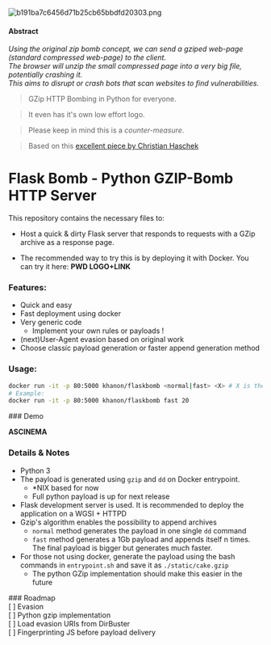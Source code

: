 ![b191ba7c6456d71b25cb65bbdfd20303.png](https://anonimag.es/i/b191ba7c6456d71b25cb65bbdfd20303.png)

#### Abstract 
*Using the original zip bomb concept, we can send a gziped web-page (standard compressed web-page) to the client.*  
*The browser will unzip the small compressed page into a very big file, potentially crashing it.*  
*This aims to disrupt or crash bots that scan websites to find vulnerabilities.*

>GZip HTTP Bombing in Python for everyone.  
  
>It even has it's own low effort logo.  

>Please keep in mind this is a *counter-measure*.  

>Based on this [excellent piece by Christian Haschek](https://blog.haschek.at/2017/how-to-defend-your-website-with-zip-bombs.html)   

# Flask Bomb - Python GZIP-Bomb HTTP Server 

This repository contains the necessary files to:  
* Host a quick & dirty Flask server that responds to requests with a GZip archive as a response page.  

* The recommended way to try this is by deploying it with Docker. You can try it here: **PWD LOGO+LINK**  

### Features:
* Quick and easy
* Fast deployment using docker
* Very generic code
  * Implement your own rules or payloads !
* (next)User-Agent evasion based on original work
* Choose classic payload generation or faster append generation method    

### Usage:
````bash
docker run -it -p 80:5000 khanon/flaskbomb <normal|fast> <X> # X is the final payload's size in GB  
# Example:  
docker run -it -p 80:5000 khanon/flaskbomb fast 20
````

### Demo

**ASCINEMA**

### Details & Notes
* Python 3
* The payload is generated using ```gzip``` and ```dd``` on Docker entrypoint.
  * *NIX based for now
  * Full python payload is up for next release
* Flask development server is used. It is recommended to deploy the application on a WGSI + HTTPD
* Gzip's algorithm enables the possibility to append archives
  * ```normal``` method generates the payload in one single ```dd``` command
  * ```fast``` method generates a 1Gb payload and appends itself n times. The final payload is bigger but generates much faster.
* For those not using docker, generate the payload using the bash commands in ```entrypoint.sh``` and save it as ```./static/cake.gzip``` 
  * The python GZip implementation should make this easier in the future


### Roadmap  
[ ] Evasion  
[ ] Python gzip implementation  
[ ] Load evasion URIs from DirBuster  
[ ] Fingerprinting JS before payload delivery  
